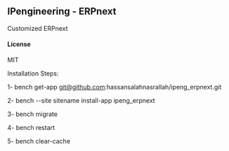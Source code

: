 ## IPengineering - ERPnext

Customized ERPnext

#### License

MIT

Installation Steps:

1- bench get-app git@github.com:hassansalahnasrallah/ipeng_erpnext.git

2- bench --site sitename install-app ipeng_erpnext

3- bench migrate

4- bench restart

5- bench clear-cache
